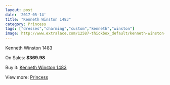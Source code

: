 ```yaml
---
layout: post
date: '2017-05-14'
title: "Kenneth Winston 1483"
category: Princess
tags: ["dresses","charming","custom","kenneth","winston"]
image: http://www.extralace.com/12587-thickbox_default/kenneth-winston-1483.jpg
---
```

Kenneth Winston 1483

On Sales: **$369.98**
<a href="https://www.extralace.com/princess/5909-kenneth-winston-1483.html"><amp-img layout="responsive" width="600" height="600" src="//www.extralace.com/12587-thickbox_default/kenneth-winston-1483.jpg" alt="Kenneth Winston 1483 0" /></a>
<a href="https://www.extralace.com/princess/5909-kenneth-winston-1483.html"><amp-img layout="responsive" width="600" height="600" src="//www.extralace.com/12588-thickbox_default/kenneth-winston-1483.jpg" alt="Kenneth Winston 1483 1" /></a>

Buy it: [Kenneth Winston 1483](https://www.extralace.com/princess/5909-kenneth-winston-1483.html "Kenneth Winston 1483")

View more: [Princess](https://www.extralace.com/6-princess "Princess")
